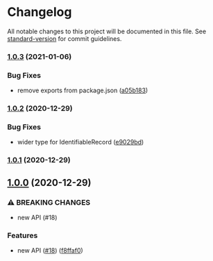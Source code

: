 # Changelog

All notable changes to this project will be documented in this file. See [standard-version](https://github.com/conventional-changelog/standard-version) for commit guidelines.

### [1.0.3](https://github.com/angeloashmore/gatsby-node-helpers/compare/v1.0.2...v1.0.3) (2021-01-06)


### Bug Fixes

* remove exports from package.json ([a05b183](https://github.com/angeloashmore/gatsby-node-helpers/commit/a05b18303321e654ae76f811cab3afd48235083a))

### [1.0.2](https://github.com/angeloashmore/gatsby-node-helpers/compare/v1.0.1...v1.0.2) (2020-12-29)


### Bug Fixes

* wider type for IdentifiableRecord ([e9029bd](https://github.com/angeloashmore/gatsby-node-helpers/commit/e9029bdc2fa33d5cd48e328022e2f6156edc838c))

### [1.0.1](https://github.com/angeloashmore/gatsby-node-helpers/compare/v1.0.0...v1.0.1) (2020-12-29)

## [1.0.0](https://github.com/angeloashmore/gatsby-node-helpers/compare/v0.3.0...v1.0.0) (2020-12-29)


### ⚠ BREAKING CHANGES

* new API (#18)

### Features

* new API ([#18](https://github.com/angeloashmore/gatsby-node-helpers/issues/18)) ([f8ffaf0](https://github.com/angeloashmore/gatsby-node-helpers/commit/f8ffaf00a6c73f9a16b9a5b1395693fbee949a66))
